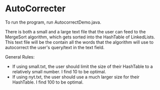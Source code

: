 # AutoCorrecter
To run the program, run AutocorrectDemo.java.

There is both a small and a large text file that the user can feed to the MergeSort algorithm, which gets sorted into the HashTable of LinkedLists. This text file will be the contain all the words that the algorithm will use to autocorrect the user's query/text in the text field.

General Rules:
 - If using small.txt, the user should limit the size of their HashTable to a relatively small number. I find 10 to be optimal.
 - If using nyt.txt, the user should use a much larger size for their HashTable. I find 100 to be optimal.
